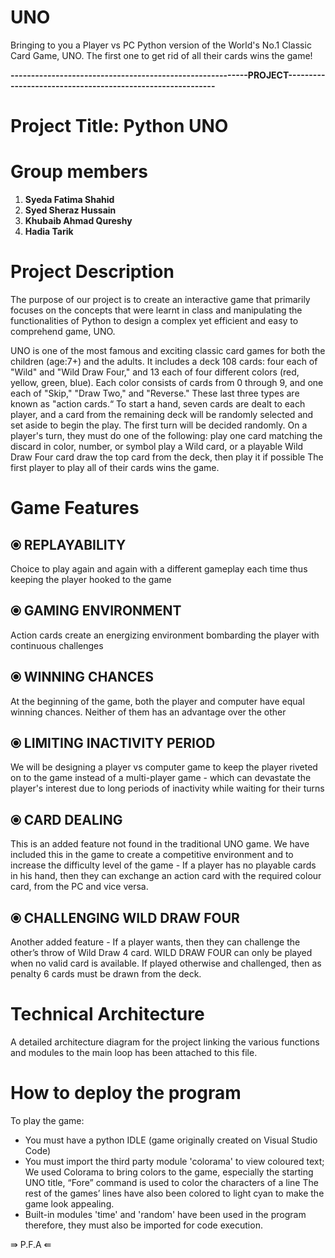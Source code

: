 # UNO
Bringing to you a Player vs PC Python version of the World's No.1 Classic Card Game, UNO. The first one to get rid of 
all their cards wins the game!

**----------------------------------------------------------PROJECT-----------------------------------------------------------**

# **Project Title: Python UNO**

# **Group members**
  1) **Syeda Fatima Shahid**
  2) **Syed Sheraz Hussain**
  3) **Khubaib Ahmad Qureshy**
  4) **Hadia Tarik**

# **Project Description**
The purpose of our project is to create an interactive game that primarily focuses on the concepts that were learnt in class and manipulating the functionalities of Python to design a complex yet efficient and easy to comprehend game, UNO.

UNO is one of the most famous and exciting classic card games for both the children (age:7+) and the adults.
It includes a deck 108 cards: four each of "Wild" and "Wild Draw Four," and 13 each of four different colors (red, yellow, green, blue). Each color consists of cards from 0      through 9, and one each of "Skip," "Draw Two," and "Reverse." These last three types are known as "action cards.“
To start a hand, seven cards are dealt to each player, and a card from the remaining deck will be randomly selected and set aside to begin the play. The first turn will be decided randomly. On a player's turn, they must do one of the following:
play one card matching the discard in color, number, or symbol
play a Wild card, or a playable Wild Draw Four card 
draw the top card from the deck, then play it if possible
The first player to play all of their cards wins the game.

# **Game Features**
  ## ⦿ REPLAYABILITY
  Choice to play again and again with a different gameplay each time thus keeping the player hooked to the game
  ## ⦿ GAMING ENVIRONMENT
  Action cards create an energizing environment bombarding the player with continuous challenges
  ## ⦿ WINNING CHANCES
  At the beginning of the game, both the player and computer have equal winning chances. Neither of them has an advantage over the other
  ## ⦿ LIMITING INACTIVITY PERIOD
  We will be designing a player vs computer game to keep the player riveted on to the game instead of a multi-player game - which can devastate the player's interest due to long periods of inactivity while waiting for their turns
  ## ⦿ CARD DEALING
  This is an added feature not found in the traditional UNO game. We have included this in the game to create a competitive environment and to increase the difficulty level of the game - If a player has no playable cards in his hand, then they can exchange an action card with the required colour card, from the PC and vice versa.
  ## ⦿ CHALLENGING WILD DRAW FOUR
  Another added feature - If a player wants, then they can challenge the other’s throw of Wild Draw 4 card. WILD DRAW FOUR can only be played when no valid card is available. If played otherwise and challenged, then as penalty 6 cards must be drawn from the deck.
 
# **Technical Architecture**
  A detailed architecture diagram for the project linking the various functions and modules to the main loop has been attached to this file.

# **How to deploy the program**
  To play the game:
  - You must have a python IDLE (game originally created on Visual Studio Code)
  - You must import the third party module 'colorama' to view coloured text; 
    We used Colorama to bring colors to the game, especially the starting UNO title, “Fore” command is used to color the characters of a line
    The rest of the games’ lines have also been colored to light cyan  to make the game look appealing.
  - Built-in modules 'time' and 'random' have been used in the program therefore, they must also be imported for code execution.

⇛ P.F.A ⇚
  
